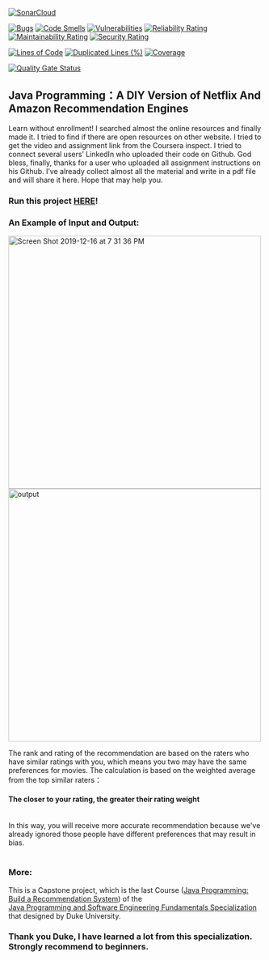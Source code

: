 [![SonarCloud](https://sonarcloud.io/images/project_badges/sonarcloud-white.svg)](https://sonarcloud.io/summary/new_code?id=alu0101028491_Proyecto_Final_LDH)

[![Bugs](https://sonarcloud.io/api/project_badges/measure?project=alu0101028491_Proyecto_Final_LDH&metric=bugs)](https://sonarcloud.io/summary/new_code?id=alu0101028491_Proyecto_Final_LDH) [![Code Smells](https://sonarcloud.io/api/project_badges/measure?project=alu0101028491_Proyecto_Final_LDH&metric=code_smells)](https://sonarcloud.io/summary/new_code?id=alu0101028491_Proyecto_Final_LDH) [![Vulnerabilities](https://sonarcloud.io/api/project_badges/measure?project=alu0101028491_Proyecto_Final_LDH&metric=vulnerabilities)](https://sonarcloud.io/summary/new_code?id=alu0101028491_Proyecto_Final_LDH) [![Reliability Rating](https://sonarcloud.io/api/project_badges/measure?project=alu0101028491_Proyecto_Final_LDH&metric=reliability_rating)](https://sonarcloud.io/summary/new_code?id=alu0101028491_Proyecto_Final_LDH)  [![Maintainability Rating](https://sonarcloud.io/api/project_badges/measure?project=alu0101028491_Proyecto_Final_LDH&metric=sqale_rating)](https://sonarcloud.io/summary/new_code?id=alu0101028491_Proyecto_Final_LDH) [![Security Rating](https://sonarcloud.io/api/project_badges/measure?project=alu0101028491_Proyecto_Final_LDH&metric=security_rating)](https://sonarcloud.io/summary/new_code?id=alu0101028491_Proyecto_Final_LDH) 

[![Lines of Code](https://sonarcloud.io/api/project_badges/measure?project=alu0101028491_Proyecto_Final_LDH&metric=ncloc)](https://sonarcloud.io/summary/new_code?id=alu0101028491_Proyecto_Final_LDH) [![Duplicated Lines (%)](https://sonarcloud.io/api/project_badges/measure?project=alu0101028491_Proyecto_Final_LDH&metric=duplicated_lines_density)](https://sonarcloud.io/summary/new_code?id=alu0101028491_Proyecto_Final_LDH) [![Coverage](https://sonarcloud.io/api/project_badges/measure?project=alu0101028491_Proyecto_Final_LDH&metric=coverage)](https://sonarcloud.io/summary/new_code?id=alu0101028491_Proyecto_Final_LDH)

[![Quality Gate Status](https://sonarcloud.io/api/project_badges/measure?project=alu0101028491_Proyecto_Final_LDH&metric=alert_status)](https://sonarcloud.io/summary/new_code?id=alu0101028491_Proyecto_Final_LDH)

## Java Programming：A DIY Version of Netflix And Amazon Recommendation Engines
Learn without enrollment! I searched almost the online resources and finally made it. I tried to find if there are open resources on other website. I tried to get the video and assignment link from the Coursera inspect. I tried to connect several users’ LinkedIn who uploaded their code on Github. God bless, finally, thanks for a user who uploaded all assignment instructions on his Github. I’ve already collect almost all the material and write in a pdf file and will share it here. Hope that may help you. 

### Run this project [HERE](http://www.dukelearntoprogram.com/capstone/recommender.php?id=doM6ILtR7zHlFA)!
### An Example of Input and Output:
<img width="500" alt="Screen Shot 2019-12-16 at 7 31 36 PM" src="https://user-images.githubusercontent.com/30683730/70904735-0f4cb280-203d-11ea-899a-0ee831f4861a.png">
<img width="500" alt="output" src="https://user-images.githubusercontent.com/30683730/70904768-2db2ae00-203d-11ea-85a9-a1703efae612.png">

The rank and rating of the recommendation are based on the raters who have similar ratings with you, which means you two may have the same preferences for movies.
The calculation is based on the weighted average from the top similar raters：

  #### The closer to your rating, the greater their rating weight
<br/>
In this way, you will receive more accurate recommendation because we've already ignored those people have different preferences that may result in bias.<br/><br/>


### More:
This is a Capstone project, which is the last Course ([Java Programming: Build a Recommendation System](https://www.coursera.org/learn/java-programming-design-principles?specialization=java-programming)) of the <br />
[Java Programming and Software Engineering Fundamentals Specialization](https://www.coursera.org/specializations/java-programming) that designed by Duke University.

### Thank you Duke, I have learned a lot from this specialization. Strongly recommend to beginners.
